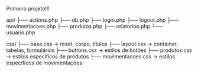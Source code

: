 Primeiro projeto!!!

api/
 ├── actions.php
 ├── db.php
 ├── login.php
 ├── logout.php
 ├── movimentacoes.php
 ├── produtos.php
 ├── relatorios.php
 └── usuario.php



 css/
 ├── base.css        → reset, corpo, títulos
 ├── layout.css      → container, tabelas, formulários
 ├── buttons.css     → estilos de botões
 ├── produtos.css    → estilos específicos de produtos
 ├── movimentacoes.css → estilos específicos de movimentações
